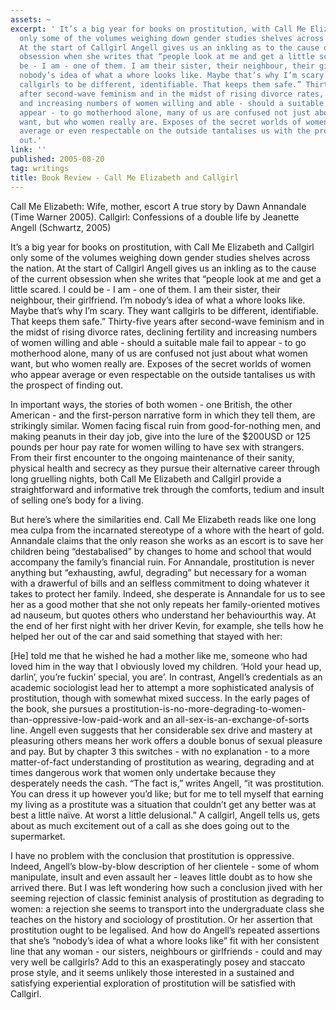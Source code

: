 ```yaml
---
assets: ~
excerpt: ' It’s a big year for books on prostitution, with Call Me Elizabeth and Callgirl
  only some of the volumes weighing down gender studies shelves across the nation.
  At the start of Callgirl Angell gives us an inkling as to the cause of the current
  obsession when she writes that “people look at me and get a little scared. I could
  be - I am - one of them. I am their sister, their neighbour, their girlfriend. I’m
  nobody’s idea of what a whore looks like. Maybe that’s why I’m scary. They want
  callgirls to be different, identifiable. That keeps them safe.” Thirty-five years
  after second-wave feminism and in the midst of rising divorce rates, declining fertility
  and increasing numbers of women willing and able - should a suitable male fail to
  appear - to go motherhood alone, many of us are confused not just about what women
  want, but who women really are. Exposes of the secret worlds of women who appear
  average or even respectable on the outside tantalises us with the prospect of finding
  out.'
link: ''
published: 2005-08-20
tag: writings
title: Book Review - Call Me Elizabeth and Callgirl
---
```

Call Me Elizabeth: Wife, mother, escort A true story by Dawn Annandale
(Time Warner 2005). Callgirl: Confessions of a double life by Jeanette
Angell (Schwartz, 2005)

It’s a big year for books on prostitution, with Call Me Elizabeth
and Callgirl only some of the volumes weighing down gender studies
shelves across the nation. At the start of Callgirl Angell gives us an
inkling as to the cause of the current obsession when she writes that
“people look at me and get a little scared. I could be - I am - one of
them. I am their sister, their neighbour, their girlfriend. I’m nobody’s
idea of what a whore looks like. Maybe that’s why I’m scary. They want
callgirls to be different, identifiable. That keeps them safe.”
Thirty-five years after second-wave feminism and in the midst of rising
divorce rates, declining fertility and increasing numbers of women
willing and able - should a suitable male fail to appear - to go
motherhood alone, many of us are confused not just about what women
want, but who women really are. Exposes of the secret worlds of women
who appear average or even respectable on the outside tantalises us with
the prospect of finding out.

In important ways, the stories of both women - one British, the other
American - and the first-person narrative form in which they tell them,
are strikingly similar. Women facing fiscal ruin from good-for-nothing
men, and making peanuts in their day job, give into the lure of the
$200USD or 125 pounds per hour pay rate for women willing to have sex
with strangers. From their first encounter to the ongoing maintenance of
their sanity, physical health and secrecy as they pursue their
alternative career through long gruelling nights, both Call Me Elizabeth
and Callgirl provide a straightforward and informative trek through the
comforts, tedium and insult of selling one’s body for a living.

But here’s where the similarities end. Call Me Elizabeth reads like one
long mea culpa from the incarnated stereotype of a whore with the heart
of gold. Annandale claims that the only reason she works as an escort is
to save her children being “destabalised” by changes to home and school
that would accompany the family’s financial ruin. For Annandale,
prostitution is never anything but “exhausting, awful, degrading” but
necessary for a woman with a drawerful of bills and an selfless
commitment to doing whatever it takes to protect her family. Indeed, she
desperate is Annandale for us to see her as a good mother that she not
only repeats her family-oriented motives ad nauseum, but quotes others
who understand her behaviourthis way. At the end of her first night with
her driver Kevin, for example, she tells how he helped her out of the
car and said something that stayed with her:

[He] told me that he wished he had a mother like me, someone who had
loved him in the way that I obviously loved my children. ‘Hold your head
up, darlin’, you’re fuckin’ special, you are’. In contrast, Angell’s
credentials as an academic sociologist lead her to attempt a more
sophisticated analysis of prostitution, though with somewhat mixed
success. In the early pages of the book, she pursues a
prostitution-is-no-more-degrading-to-women-than-oppressive-low-paid-work
and an all-sex-is-an-exchange-of-sorts line. Angell even suggests that
her considerable sex drive and mastery at pleasuring others means her
work offers a double bonus of sexual pleasure and pay. But by chapter 3
this switches - with no explanation - to a more matter-of-fact
understanding of prostitution as wearing, degrading and at times
dangerous work that women only undertake because they desperately needs
the cash. “The fact is,” writes Angell, “it was prostitution. You can
dress it up however you’d like; but for me to tell myself that earning
my living as a prostitute was a situation that couldn’t get any better
was at best a little naïve. At worst a little delusional.” A callgirl,
Angell tells us, gets about as much excitement out of a call as she does
going out to the supermarket.

I have no problem with the conclusion that prostitution is oppressive.
Indeed, Angell’s blow-by-blow description of her clientele - some of
whom manipulate, insult and even assault her - leaves little doubt as to
how she arrived there. But I was left wondering how such a conclusion
jived with her seeming rejection of classic feminist analysis of
prostitution as degrading to women: a rejection she seems to transport
into the undergraduate class she teaches on the history and sociology of
prostitution. Or her assertion that prostitution ought to be legalised.
And how do Angell’s repeated assertions that she’s “nobody’s idea of
what a whore looks like” fit with her consistent line that any woman -
our sisters, neighbours or girlfriends - could and may very well be
callgirls? Add to this an exasperatingly posey and staccato prose style,
and it seems unlikely those interested in a sustained and satisfying
experiential exploration of prostitution will be satisfied with
Callgirl.